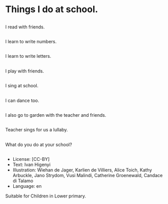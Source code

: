 # Things I do at school.

##
I read with friends.

##
I learn to write
numbers.

##
I learn to write letters.

##
I play with friends.

##
I sing at school.

##
I can dance too.

##
I also go to garden with
the teacher and friends.

##
Teacher sings for us a
lullaby.

##
What do you do at your
school?

##
* License: [CC-BY]
* Text: Ivan Higenyi
* Illustration: Wiehan de Jager, Karlien de Villiers, Alice Toich, Kathy Arbuckle, Jano Strydom, Vusi Malindi, Catherine Groenewald, Candace di Talamo
* Language: en

Suitable for Children in Lower primary.
